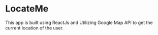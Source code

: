 # LocateMe
This app is built using ReactJs and Utilizing Google Map API to get the current location of the user.
